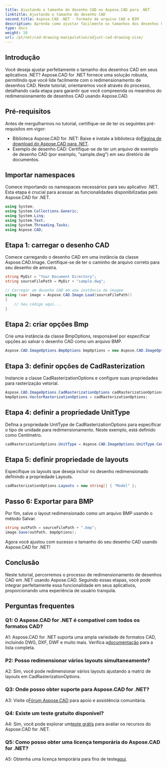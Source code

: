 ```yaml
---
title: Ajustando o tamanho do desenho CAD no Aspose.CAD para .NET
linktitle: Ajustando o tamanho do desenho CAD
second_title: Aspose.CAD .NET - Formato de arquivo CAD e BIM
description: Aprenda como ajustar facilmente os tamanhos dos desenhos CAD no .NET usando Aspose.CAD. Siga nosso guia passo a passo para redimensionar perfeitamente.
type: docs
weight: 10
url: /pt/net/cad-drawing-manipulation/adjust-cad-drawing-size/
---
```

## Introdução

Você deseja ajustar perfeitamente o tamanho dos desenhos CAD em seus aplicativos .NET? Aspose.CAD for .NET fornece uma solução robusta, permitindo que você lide facilmente com o redimensionamento de desenhos CAD. Neste tutorial, orientaremos você através do processo, detalhando cada etapa para garantir que você compreenda os meandros do redimensionamento de desenhos CAD usando Aspose.CAD.

## Pré-requisitos

Antes de mergulharmos no tutorial, certifique-se de ter os seguintes pré-requisitos em vigor:

- Biblioteca Aspose.CAD for .NET: Baixe e instale a biblioteca do[Página de download do Aspose.CAD para .NET](https://releases.aspose.com/cad/net/).
- Exemplo de desenho CAD: Certifique-se de ter um arquivo de exemplo de desenho CAD (por exemplo, "sample.dwg") em seu diretório de documentos.

## Importar namespaces

Comece importando os namespaces necessários para seu aplicativo .NET. Esta etapa é crucial para acessar as funcionalidades disponibilizadas pelo Aspose.CAD for .NET.

```csharp
using System;
using System.Collections.Generic;
using System.Linq;
using System.Text;
using System.Threading.Tasks;
using Aspose.CAD;
```

## Etapa 1: carregar o desenho CAD

Comece carregando o desenho CAD em uma instância da classe Aspose.CAD.Image. Certifique-se de ter o caminho de arquivo correto para seu desenho de amostra.

```csharp
string MyDir = "Your Document Directory";
string sourceFilePath = MyDir + "sample.dwg";

// Carregar um desenho CAD em uma instância de imagem
using (var image = Aspose.CAD.Image.Load(sourceFilePath))
{
    // Seu código aqui...
}
```

## Etapa 2: criar opções Bmp

Crie uma instância da classe BmpOptions, responsável por especificar opções ao salvar o desenho CAD como um arquivo BMP.

```csharp
Aspose.CAD.ImageOptions.BmpOptions bmpOptions = new Aspose.CAD.ImageOptions.BmpOptions();
```

## Etapa 3: definir opções de CadRasterization

Instancie a classe CadRasterizationOptions e configure suas propriedades para rasterização vetorial.

```csharp
Aspose.CAD.ImageOptions.CadRasterizationOptions cadRasterizationOptions = new Aspose.CAD.ImageOptions.CadRasterizationOptions();
bmpOptions.VectorRasterizationOptions = cadRasterizationOptions;
```

## Etapa 4: definir a propriedade UnitType

Defina a propriedade UnitType de CadRasterizationOptions para especificar o tipo de unidade para redimensionamento. Neste exemplo, está definido como Centímetro.

```csharp
cadRasterizationOptions.UnitType = Aspose.CAD.ImageOptions.UnitType.Centimeter;
```

## Etapa 5: definir propriedade de layouts

Especifique os layouts que deseja incluir no desenho redimensionado definindo a propriedade Layouts.

```csharp
cadRasterizationOptions.Layouts = new string[] { "Model" };
```

## Passo 6: Exportar para BMP

Por fim, salve o layout redimensionado como um arquivo BMP usando o método Salvar.

```csharp
string outPath = sourceFilePath + ".bmp";
image.Save(outPath, bmpOptions);
```

Agora você ajustou com sucesso o tamanho do seu desenho CAD usando Aspose.CAD for .NET!

## Conclusão

Neste tutorial, percorremos o processo de redimensionamento de desenhos CAD em .NET usando Aspose.CAD. Seguindo essas etapas, você pode integrar perfeitamente essa funcionalidade em seus aplicativos, proporcionando uma experiência de usuário tranquila.

## Perguntas frequentes

### Q1: O Aspose.CAD for .NET é compatível com todos os formatos CAD?

 A1: Aspose.CAD for .NET suporta uma ampla variedade de formatos CAD, incluindo DWG, DXF, DWF e muito mais. Verifica a[documentação](https://reference.aspose.com/cad/net/) para a lista completa.

### P2: Posso redimensionar vários layouts simultaneamente?

A2: Sim, você pode redimensionar vários layouts ajustando a matriz de layouts em CadRasterizationOptions.

### Q3: Onde posso obter suporte para Aspose.CAD for .NET?

 A3: Visite o[Fórum Aspose.CAD](https://forum.aspose.com/c/cad/19) para apoio e assistência comunitária.

### Q4: Existe um teste gratuito disponível?

 A4: Sim, você pode explorar um[teste grátis](https://releases.aspose.com/) para avaliar os recursos do Aspose.CAD for .NET.

### Q5: Como posso obter uma licença temporária do Aspose.CAD for .NET?

 A5: Obtenha uma licença temporária para fins de teste[aqui](https://purchase.aspose.com/temporary-license/).